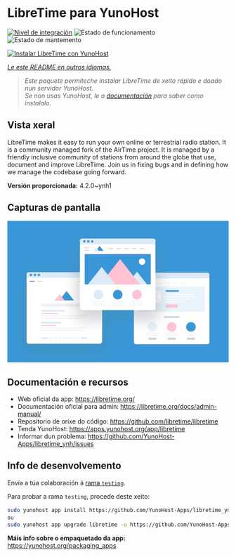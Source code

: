 <!--
NOTA: Este README foi creado automáticamente por <https://github.com/YunoHost/apps/tree/master/tools/readme_generator>
NON debe editarse manualmente.
-->

# LibreTime para YunoHost

[![Nivel de integración](https://dash.yunohost.org/integration/libretime.svg)](https://ci-apps.yunohost.org/ci/apps/libretime/) ![Estado de funcionamento](https://ci-apps.yunohost.org/ci/badges/libretime.status.svg) ![Estado de mantemento](https://ci-apps.yunohost.org/ci/badges/libretime.maintain.svg)

[![Instalar LibreTime con YunoHost](https://install-app.yunohost.org/install-with-yunohost.svg)](https://install-app.yunohost.org/?app=libretime)

*[Le este README en outros idiomas.](./ALL_README.md)*

> *Este paquete permíteche instalar LibreTime de xeito rápido e doado nun servidor YunoHost.*  
> *Se non usas YunoHost, le a [documentación](https://yunohost.org/install) para saber como instalalo.*

## Vista xeral

LibreTime makes it easy to run your own online or terrestrial radio station. It is a community managed fork of the AirTime project.
It is managed by a friendly inclusive community of stations from around the globe that use, document and improve LibreTime. Join us in fixing bugs and in defining how we manage the codebase going forward.


**Versión proporcionada:** 4.2.0~ynh1

## Capturas de pantalla

![Captura de pantalla de LibreTime](./doc/screenshots/example.jpg)

## Documentación e recursos

- Web oficial da app: <https://libretime.org/>
- Documentación oficial para admin: <https://libretime.org/docs/admin-manual/>
- Repositorio de orixe do código: <https://github.com/libretime/libretime>
- Tenda YunoHost: <https://apps.yunohost.org/app/libretime>
- Informar dun problema: <https://github.com/YunoHost-Apps/libretime_ynh/issues>

## Info de desenvolvemento

Envía a túa colaboración á [rama `testing`](https://github.com/YunoHost-Apps/libretime_ynh/tree/testing).

Para probar a rama `testing`, procede deste xeito:

```bash
sudo yunohost app install https://github.com/YunoHost-Apps/libretime_ynh/tree/testing --debug
ou
sudo yunohost app upgrade libretime -u https://github.com/YunoHost-Apps/libretime_ynh/tree/testing --debug
```

**Máis info sobre o empaquetado da app:** <https://yunohost.org/packaging_apps>
